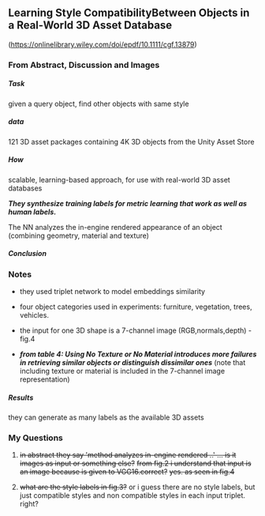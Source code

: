 Learning Style CompatibilityBetween Objects in a Real-World 3D Asset Database
---
(https://onlinelibrary.wiley.com/doi/epdf/10.1111/cgf.13879)

### From Abstract, Discussion and Images

##### Task
given a query object, find other objects with same style 

##### data
121 3D asset packages containing 4K 3D objects from the Unity Asset Store

##### How
scalable, learning-based approach, for use with real-world 3D asset databases

_**They synthesize training labels for metric learning that work as well as human labels.**_

The NN analyzes the in-engine rendered appearance of an object (combining geometry, material and texture)

##### Conclusion


### Notes

- they used triplet network to model embeddings similarity

- four object categories used in experiments: furniture, vegetation, trees, vehicles. 

- the input for one 3D shape is a 7-channel image (RGB,normals,depth) - fig.4

- _**from table 4: Using No Texture or No Material introduces more failures in retrieving  similar objects or distinguish dissimilar ones**_ (note that including texture or material is included in the 7-channel image representation)

##### Results
they can generate as many labels as the available 3D assets

### My Questions
1. ~~in abstract they say 'method analyzes in-engine rendered ..' ... is it images as input or something else?~~ ~~from fig.2 i understand that input is an image because is given to VGG16.correct?~~ ~~yes. as seen in fig.4~~

2. ~~what are the style labels in fig.3?~~ or i guess there are no style labels, but just compatible styles and non compatible styles in each input triplet. right?

